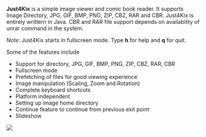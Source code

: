 **Just4Kix** is a simple image viewer and comic book reader. It supports Image Directory, JPG, GIF, BMP, PNG, ZIP, CBZ, RAR and CBR. Just4Kix is entirely writtern in Java. CBR and RAR file support depends on availability of unrar command in the system.

_Note_: Just4Kix starts in fullscreen mode. Type **h** for help and **q** for quit.

Some of the features include
  * Support for directory, JPG, GIF, BMP, PNG, ZIP, CBZ, RAR, CBR
  * Fullscreen mode
  * Prefetching of files for good viewing experience
  * Image manipulation (Scaling, Zoom and Rotation)
  * Complete keyboard shortcuts
  * Platform independent
  * Setting up image home directory
  * Continue feature to continue from previous exit point
  * Slideshow

[![](http://today.java.net/images/javanet_button_170.gif)](http://www.java.net)